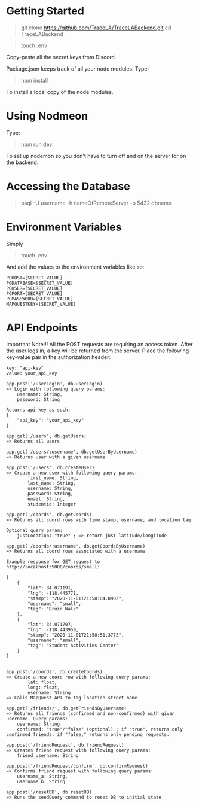# Getting Started

> git clone https://github.com/TraceLA/TraceLABackend.git
> cd TraceLABackend

> touch .env

Copy-paste all the secret keys from Discord

Package.json keeps track of all your node modules. Type:
> npm install

To install a local copy of the node modules.

# Using Nodmeon
Type:
> npm run dev

To set up nodemon so you don't have to turn off and on the server for on the backend.


# Accessing the Database

> psql -U username -h nameOfRemoteServer -p 5432 dbname

# Environment Variables

Simply
> touch .env

And add the values to the environment variables like so:
```
PGHOST=[SECRET_VALUE]
PGDATABASE=[SECRET_VALUE]
PGUSER=[SECRET_VALUE]
PGPORT=[SECRET_VALUE]
PGPASSWORD=[SECRET_VALUE]
MAPQUESTKEY=[SECRET_VALUE]
```

# API Endpoints

Important Note!!!
All the POST requests are requiring an access token. After the user logs in, a key will be returned from the server.
Place the following key-value pair in the authorization header:
```
key: "api-key"
value: your_api_key
```

```
app.post('/userLogin', db.userLogin)
=> Login with following query params:
    username: String,
    password: String

Returns api key as such:
{
    "api_key": "your_api_key"
}

app.get('/users', db.getUsers)
=> Returns all users

app.get('/users/:username', db.getUserByUsername)
=> Returns user with a given username

app.post('/users', db.createUser)
=> Create a new user with following query params:
        first_name: String,
        last_name: String,
        username: String,
        password: String,
        email: String,
        studentid: Integer

app.get('/coords', db.getCoords)
=> Returns all coord rows with time stamp, username, and location tag

Optional query param:
    justLocation: "true" ; => return just latitude/longitude

app.get('/coords/:username', db.getCoordsByUsername)
=> Returns all coord rows associated with a username

Example response for GET request to http://localhost:5000/coords/small:

[
    {
        "lat": 34.071191,
        "lng": -118.445771,
        "stamp": "2020-11-01T21:58:04.090Z",
        "username": "small",
        "tag": "Bruin Walk"
    },
    {
        "lat": 34.071707,
        "lng": -118.443959,
        "stamp": "2020-11-01T21:58:51.377Z",
        "username": "small",
        "tag": "Student Activities Center"
    }
]


app.post('/coords', db.createCoords)
=> Create a new coord row with following query params:
        lat: float,
        long: float,
        username: String
=> Calls MapQuest API to tag location street name

app.get('/friends/', db.getFriendsByUsername)
=> Returns all friends (confirmed and non-confirmed) with given username. Query params:
    username: String
    confirmed: "true"/"false" (optional) ; if "true", returns only confirmed friends. if "false," returns only pending requests.

app.post('/friendRequest', db.friendRequest)
=> Creates friend request with following query params:
    friend_username: String

app.post('/friendRequest/confirm', db.confirmRequest)
=> Confirms friend request with following query params:
    username_a: String,
    username_b: String

app.post('/resetDB', db.resetDB)
=> Runs the seedQuery command to reset DB to initial state
```

